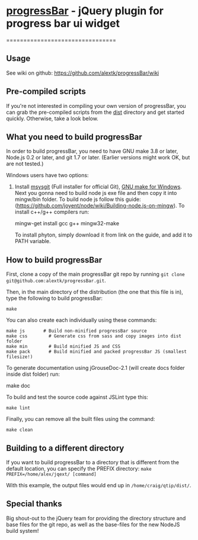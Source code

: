 # [progressBar]() - jQuery plugin for progress bar ui widget
================================

Usage
---------------------
See wiki on github: https://github.com/alextk/progressBar/wiki

Pre-compiled scripts
--------------------
If you're not interested in compiling your own version of progressBar, you can grab the pre-compiled scripts from the
[dist](https://github.com/alextk/progressBar/tree/master/dist/) directory and get started quickly. Otherwise, take a look below.


What you need to build progressBar
----------------------------
In order to build progressBar, you need to have GNU make 3.8 or later, Node.js 0.2 or later, and git 1.7 or later.
(Earlier versions might work OK, but are not tested.)

Windows users have two options:

1. Install [msysgit](https://code.google.com/p/msysgit/) (Full installer for official Git),
   [GNU make for Windows](http://gnuwin32.sourceforge.net/packages/make.htm).
   Next you gonna need to build node js exe file and then copy it into mingw/bin folder. To build node js follow this guide:
   (https://github.com/joyent/node/wiki/Building-node.js-on-mingw). To install c++/g++ compilers run:

   mingw-get install gcc g++ mingw32-make

   To install phyton, simply download it from link on the guide, and add it to PATH variable.

How to build progressBar
------------------
First, clone a copy of the main progressBar git repo by running `git clone git@github.com:alextk/progressBar.git`.

Then, in the main directory of the distribution (the one that this file is in), type
the following to build progressBar:

	make

You can also create each individually using these commands:

	make js		  # Build non-minified progressBar source
	make css		# Generate css from sass and copy images into dist folder
	make min 		# Build minified JS and CSS
	make pack		# Build minified and packed progressBar JS (smallest filesize!)

To generate documentation using jGrouseDoc-2.1 (will create docs folder inside dist folder) run:

  make doc

To build and test the source code against JSLint type this:

	make lint

Finally, you can remove all the built files using the command:

	make clean


Building to a different directory
---------------------------------
If you want to build progressBar to a directory that is different from the default location, you can specify the PREFIX
directory: `make PREFIX=/home/alex/jqext/ [command]`

With this example, the output files would end up in `/home/craig/qtip/dist/`.

Special thanks
--------------
Big shout-out to the jQuery team for providing the directory structure and base files for the git repo, as well as the base-files for the new NodeJS build system!